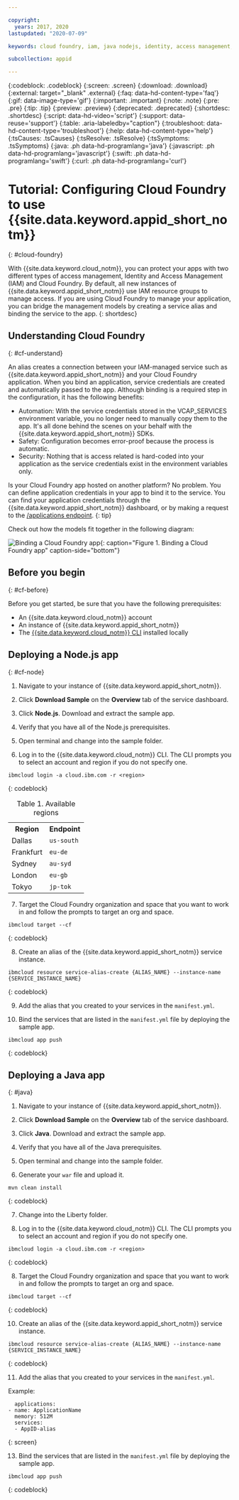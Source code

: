 ```yaml
---

copyright:
  years: 2017, 2020
lastupdated: "2020-07-09"

keywords: cloud foundry, iam, java nodejs, identity, access management, user access, service access, permissions, bind service

subcollection: appid

---
```


{:codeblock: .codeblock}
{:screen: .screen}
{:download: .download}
{:external: target="_blank" .external}
{:faq: data-hd-content-type='faq'}
{:gif: data-image-type='gif'}
{:important: .important}
{:note: .note}
{:pre: .pre}
{:tip: .tip}
{:preview: .preview}
{:deprecated: .deprecated}
{:shortdesc: .shortdesc}
{:script: data-hd-video='script'}
{:support: data-reuse='support'}
{:table: .aria-labeledby="caption"}
{:troubleshoot: data-hd-content-type='troubleshoot'}
{:help: data-hd-content-type='help'}
{:tsCauses: .tsCauses}
{:tsResolve: .tsResolve}
{:tsSymptoms: .tsSymptoms}
{:java: .ph data-hd-programlang='java'}
{:javascript: .ph data-hd-programlang='javascript'}
{:swift: .ph data-hd-programlang='swift'}
{:curl: .ph data-hd-programlang='curl'}



# Tutorial: Configuring Cloud Foundry to use {{site.data.keyword.appid_short_notm}}
{: #cloud-foundry}

With {{site.data.keyword.cloud_notm}}, you can protect your apps with two different types of access management, Identity and Access Management (IAM) and Cloud Foundry. By default, all new instances of {{site.data.keyword.appid_short_notm}} use IAM resource groups to manage access. If you are using Cloud Foundry to manage your application, you can bridge the management models by creating a service alias and binding the service to the app.
{: shortdesc}


## Understanding Cloud Foundry
{: #cf-understand}

An alias creates a connection between your IAM-managed service such as {{site.data.keyword.appid_short_notm}} and your Cloud Foundry application. When you bind an application, service credentials are created and automatically passed to the app. Although binding is a required step in the configuration, it has the following benefits:

* Automation: With the service credentials stored in the VCAP_SERVICES environment variable, you no longer need to manually copy them to the app. It's all done behind the scenes on your behalf with the {{site.data.keyword.appid_short_notm}} SDKs.
* Safety: Configuration becomes error-proof because the process is automatic.
* Security: Nothing that is access related is hard-coded into your application as the service credentials exist in the environment variables only.

Is your Cloud Foundry app hosted on another platform? No problem. You can define application credentials in your app to bind it to the service. You can find your application credentials through the {{site.data.keyword.appid_short_notm}} dashboard, or by making a request to the [/applications endpoint](https://us-south.appid.cloud.ibm.com/swagger-ui/#!/Applications/registerApplication).
{: tip}

Check out how the models fit together in the following diagram:

![Binding a Cloud Foundry app](images/cf-alias.png){: caption="Figure 1. Binding a Cloud Foundry app" caption-side="bottom"}

## Before you begin
{: #cf-before}

Before you get started, be sure that you have the following prerequisites:

* An {{site.data.keyword.cloud_notm}} account
* An instance of {{site.data.keyword.appid_short_notm}}
* The [{{site.data.keyword.cloud_notm}} CLI](/docs/cli?topic=cli-getting-started) installed locally

## Deploying a Node.js app
{: #cf-node}


1. Navigate to your instance of {{site.data.keyword.appid_short_notm}}.

2. Click **Download Sample** on the **Overview** tab of the service dashboard.

3. Click **Node.js**. Download and extract the sample app.

4. Verify that you have all of the Node.js prerequisites.

5. Open terminal and change into the sample folder.

6. Log in to the {{site.data.keyword.cloud_notm}} CLI. The CLI prompts you to select an account and region if you do not specify one.

  ```
  ibmcloud login -a cloud.ibm.com -r <region>
  ```
  {: codeblock}

  <table>
    <caption>Table 1. Available regions</caption>
    <tr>
      <th>Region</th>
      <th>Endpoint</th>
    </tr>
    <tr>
      <td>Dallas</td>
      <td><code>us-south</code></td>
    </tr>
    <tr>
      <td>Frankfurt</td>
      <td><code>eu-de</code></td>
    </tr>
    <tr>
      <td>Sydney</td>
      <td><code>au-syd</code></td>
    </tr>
    <tr>
      <td>London</td>
      <td><code>eu-gb</code></td>
    </tr>
    <tr>
      <td>Tokyo</td>
      <td><code>jp-tok</code></td>
    </tr>
  </table>

7. Target the Cloud Foundry organization and space that you want to work in and follow the prompts to target an org and space.

  ```
  ibmcloud target --cf
  ```
  {: codeblock}

8. Create an alias of the {{site.data.keyword.appid_short_notm}} service instance.

  ```
  ibmcloud resource service-alias-create {ALIAS_NAME} --instance-name {SERVICE_INSTANCE_NAME}
  ```
  {: codeblock}

9. Add the alias that you created to your services in the `manifest.yml`.

10. Bind the services that are listed in the `manifest.yml` file by deploying the sample app.

  ```
  ibmcloud app push
  ```
  {: codeblock}

## Deploying a Java app
{: #java}

1. Navigate to your instance of {{site.data.keyword.appid_short_notm}}.

2. Click **Download Sample** on the **Overview** tab of the service dashboard.

3. Click **Java**. Download and extract the sample app.

4. Verify that you have all of the Java prerequisites.

5. Open terminal and change into the sample folder.

6. Generate your `war` file and upload it.

  ```
  mvn clean install
  ```
  {: codeblock}

7. Change into the Liberty folder.

8. Log in to the {{site.data.keyword.cloud_notm}} CLI. The CLI prompts you to select an account and region if you do not specify one.

  ```
  ibmcloud login -a cloud.ibm.com -r <region>
  ```
  {: codeblock}

8. Target the Cloud Foundry organization and space that you want to work in and follow the prompts to target an org and space.

  ```
  ibmcloud target --cf
  ```
  {: codeblock}

10. Create an alias of the {{site.data.keyword.appid_short_notm}} service instance.

  ```
  ibmcloud resource service-alias-create {ALIAS_NAME} --instance-name {SERVICE_INSTANCE_NAME}
  ```
  {: codeblock}

11. Add the alias that you created to your services in the `manifest.yml`.

  Example:
  ```
    applications:
  - name: ApplicationName
    memory: 512M
    services:
    - AppID-alias
  ```
  {: screen}

13. Bind the services that are listed in the `manifest.yml` file by deploying the sample app.

  ```
  ibmcloud app push
  ```
  {: codeblock}

